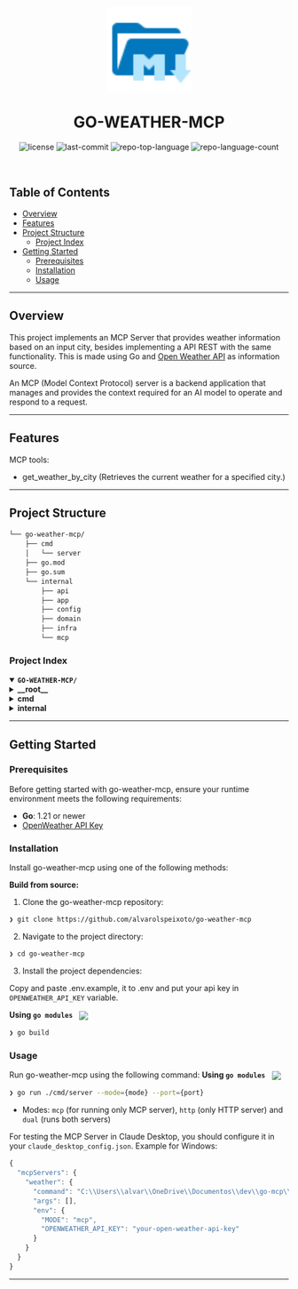 <p align="center">
    <img src="https://raw.githubusercontent.com/PKief/vscode-material-icon-theme/ec559a9f6bfd399b82bb44393651661b08aaf7ba/icons/folder-markdown-open.svg" align="center" width="30%">
</p>
<p align="center"><h1 align="center">GO-WEATHER-MCP</h1></p>
<p align="center">
	<img src="https://img.shields.io/github/license/alvarolspeixoto/go-weather-mcp?style=default&logo=opensourceinitiative&logoColor=white&color=0080ff" alt="license">
	<img src="https://img.shields.io/github/last-commit/alvarolspeixoto/go-weather-mcp?style=default&logo=git&logoColor=white&color=0080ff" alt="last-commit">
	<img src="https://img.shields.io/github/languages/top/alvarolspeixoto/go-weather-mcp?style=default&color=0080ff" alt="repo-top-language">
	<img src="https://img.shields.io/github/languages/count/alvarolspeixoto/go-weather-mcp?style=default&color=0080ff" alt="repo-language-count">
</p>
<p align="center"><!-- default option, no dependency badges. -->
</p>
<p align="center">
	<!-- default option, no dependency badges. -->
</p>
<br>

##  Table of Contents

- [ Overview](#-overview)
- [ Features](#-features)
- [ Project Structure](#-project-structure)
  - [ Project Index](#-project-index)
- [ Getting Started](#-getting-started)
  - [ Prerequisites](#-prerequisites)
  - [ Installation](#-installation)
  - [ Usage](#-usage)
---

##  Overview

This project implements an MCP Server that provides weather information based on an input city, besides implementing a API REST with the same functionality. This is made using Go and [Open Weather API](https://openweathermap.org/api) as information source.

An MCP (Model Context Protocol) server is a backend application that manages and provides the context required for an AI model to operate and respond to a request.

---

##  Features

MCP tools:
- get_weather_by_city (Retrieves the current weather for a specified city.)

---

##  Project Structure

```sh
└── go-weather-mcp/
    ├── cmd
    │   └── server
    ├── go.mod
    ├── go.sum
    └── internal
        ├── api
        ├── app
        ├── config
        ├── domain
        ├── infra
        └── mcp
```


###  Project Index
<details open>
	<summary><b><code>GO-WEATHER-MCP/</code></b></summary>
	<details> <!-- __root__ Submodule -->
		<summary><b>__root__</b></summary>
		<blockquote>
			<table>
			<tr>
				<td><b><a href='https://github.com/alvarolspeixoto/go-weather-mcp/blob/master/go.mod'>go.mod</a></b></td>
			</tr>
			<tr>
				<td><b><a href='https://github.com/alvarolspeixoto/go-weather-mcp/blob/master/go.sum'>go.sum</a></b></td>
			</tr>
			</table>
		</blockquote>
	</details>
	<details> <!-- cmd Submodule -->
		<summary><b>cmd</b></summary>
		<blockquote>
			<details>
				<summary><b>server</b></summary>
				<blockquote>
					<table>
					<tr>
						<td><b><a href='https://github.com/alvarolspeixoto/go-weather-mcp/blob/master/cmd/server/main.go'>main.go</a></b></td>
						<td><code>❯ Entrypoint to the server</code></td>
					</tr>
					</table>
				</blockquote>
			</details>
		</blockquote>
	</details>
	<details> <!-- internal Submodule -->
		<summary><b>internal</b></summary>
		<blockquote>
			<details>
				<summary><b>mcp</b></summary>
				<blockquote>
					<table>
					<tr>
						<td><b><a href='https://github.com/alvarolspeixoto/go-weather-mcp/blob/master/internal/mcp/server.go'>server.go</a></b></td>
						<td><code>❯ MCP Server configuration</code></td>
					</tr>
					</table>
				</blockquote>
			</details>
			<details>
				<summary><b>config</b></summary>
				<blockquote>
					<table>
					<tr>
						<td><b><a href='https://github.com/alvarolspeixoto/go-weather-mcp/blob/master/internal/config/config.go'>config.go</a></b></td>
					</tr>
					</table>
				</blockquote>
			</details>
			<details>
				<summary><b>infra</b></summary>
				<blockquote>
					<details>
						<summary><b>openweathermap</b></summary>
						<blockquote>
							<table>
							<tr>
								<td><b><a href='https://github.com/alvarolspeixoto/go-weather-mcp/blob/master/internal/infra/openweathermap/geocode_mapper.go'>geocode_mapper.go</a></b></td>
							</tr>
							<tr>
								<td><b><a href='https://github.com/alvarolspeixoto/go-weather-mcp/blob/master/internal/infra/openweathermap/dto.go'>dto.go</a></b></td>
							</tr>
							<tr>
								<td><b><a href='https://github.com/alvarolspeixoto/go-weather-mcp/blob/master/internal/infra/openweathermap/weather_mapper.go'>weather_mapper.go</a></b></td>
							</tr>
							<tr>
								<td><b><a href='https://github.com/alvarolspeixoto/go-weather-mcp/blob/master/internal/infra/openweathermap/client.go'>client.go</a></b></td>
							</tr>
							<tr>
								<td><b><a href='https://github.com/alvarolspeixoto/go-weather-mcp/blob/master/internal/infra/openweathermap/geocode_repository.go'>geocode_repository.go</a></b></td>
							</tr>
							<tr>
								<td><b><a href='https://github.com/alvarolspeixoto/go-weather-mcp/blob/master/internal/infra/openweathermap/weather_repository.go'>weather_repository.go</a></b></td>
							</tr>
							</table>
						</blockquote>
					</details>
				</blockquote>
			</details>
			<details>
				<summary><b>api</b></summary>
				<blockquote>
					<details>
						<summary><b>http</b></summary>
						<blockquote>
							<table>
							<tr>
								<td><b><a href='https://github.com/alvarolspeixoto/go-weather-mcp/blob/master/internal/api/http/router.go'>router.go</a></b></td>
							</tr>
							<tr>
								<td><b><a href='https://github.com/alvarolspeixoto/go-weather-mcp/blob/master/internal/api/http/handler.go'>handler.go</a></b></td>
							</tr>
							</table>
						</blockquote>
					</details>
				</blockquote>
			</details>
			<details>
				<summary><b>domain</b></summary>
				<blockquote>
					<details>
						<summary><b>weather</b></summary>
						<blockquote>
							<table>
							<tr>
								<td><b><a href='https://github.com/alvarolspeixoto/go-weather-mcp/blob/master/internal/domain/weather/repository.go'>repository.go</a></b></td>
							</tr>
							<tr>
								<td><b><a href='https://github.com/alvarolspeixoto/go-weather-mcp/blob/master/internal/domain/weather/usecase.go'>usecase.go</a></b></td>
							</tr>
							<tr>
								<td><b><a href='https://github.com/alvarolspeixoto/go-weather-mcp/blob/master/internal/domain/weather/entity.go'>entity.go</a></b></td>
							</tr>
							</table>
						</blockquote>
					</details>
					<details>
						<summary><b>geocode</b></summary>
						<blockquote>
							<table>
							<tr>
								<td><b><a href='https://github.com/alvarolspeixoto/go-weather-mcp/blob/master/internal/domain/geocode/repository.go'>repository.go</a></b></td>
							</tr>
							<tr>
								<td><b><a href='https://github.com/alvarolspeixoto/go-weather-mcp/blob/master/internal/domain/geocode/usecase.go'>usecase.go</a></b></td>
							</tr>
							<tr>
								<td><b><a href='https://github.com/alvarolspeixoto/go-weather-mcp/blob/master/internal/domain/geocode/entity.go'>entity.go</a></b></td>
							</tr>
							</table>
						</blockquote>
					</details>
				</blockquote>
			</details>
			<details>
				<summary><b>app</b></summary>
				<blockquote>
					<details>
						<summary><b>weather</b></summary>
						<blockquote>
							<table>
							<tr>
								<td><b><a href='https://github.com/alvarolspeixoto/go-weather-mcp/blob/master/internal/app/weather/service.go'>service.go</a></b></td>
							</tr>
							</table>
						</blockquote>
					</details>
					<details>
						<summary><b>geocode</b></summary>
						<blockquote>
							<table>
							<tr>
								<td><b><a href='https://github.com/alvarolspeixoto/go-weather-mcp/blob/master/internal/app/geocode/service.go'>service.go</a></b></td>
							</tr>
							</table>
						</blockquote>
					</details>
				</blockquote>
			</details>
		</blockquote>
	</details>
</details>

---
##  Getting Started

###  Prerequisites

Before getting started with go-weather-mcp, ensure your runtime environment meets the following requirements:

- **Go**: 1.21 or newer
- [OpenWeather API Key](https://openweathermap.org/api)

###  Installation

Install go-weather-mcp using one of the following methods:

**Build from source:**

1. Clone the go-weather-mcp repository:
```sh
❯ git clone https://github.com/alvarolspeixoto/go-weather-mcp
```

2. Navigate to the project directory:
```sh
❯ cd go-weather-mcp
```

3. Install the project dependencies:

Copy and paste .env.example, it to .env and put your api key in `OPENWEATHER_API_KEY` variable.

**Using `go modules`** &nbsp; [<img align="center" src="https://img.shields.io/badge/Go-00ADD8.svg?style={badge_style}&logo=go&logoColor=white" />](https://golang.org/)

```sh
❯ go build
```




###  Usage

Run go-weather-mcp using the following command:
**Using `go modules`** &nbsp; [<img align="center" src="https://img.shields.io/badge/Go-00ADD8.svg?style={badge_style}&logo=go&logoColor=white" />](https://golang.org/)

```sh
❯ go run ./cmd/server --mode={mode} --port={port}
```
- Modes: `mcp` (for running only MCP server), `http` (only HTTP server) and `dual` (runs both servers)

For testing the MCP Server in Claude Desktop, you should configure it in your `claude_desktop_config.json`. Example for Windows:

```js
{
  "mcpServers": {
    "weather": {
      "command": "C:\\Users\\alvar\\OneDrive\\Documentos\\dev\\go-mcp\\go-weather-mcp.exe",
      "args": [],
      "env": {
        "MODE": "mcp",
        "OPENWEATHER_API_KEY": "your-open-weather-api-key"
      }
    }
  }
}

```
---